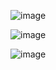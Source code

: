 ![image](https://github.com/user-attachments/assets/d9b673e7-b1a9-437b-a61d-75adcccaa1d9)

![image](https://github.com/user-attachments/assets/fa358d11-5460-46f6-906b-419745a7f738)


![image](https://github.com/user-attachments/assets/2aa5ff31-f961-406b-95f5-370628100ff8)



